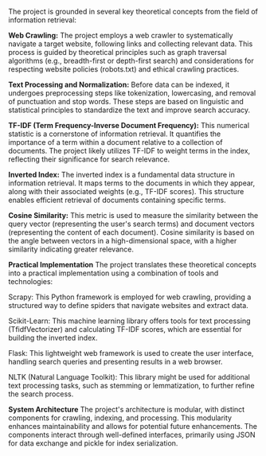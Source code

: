 The project is grounded in several key theoretical concepts from the field of information retrieval:

**Web Crawling:** The project employs a web crawler to systematically navigate a target website, following links and collecting relevant data. This process is guided by theoretical principles such as graph traversal algorithms (e.g., breadth-first or depth-first search) and considerations for respecting website policies (robots.txt) and ethical crawling practices.

**Text Processing and Normalization:** Before data can be indexed, it undergoes preprocessing steps like tokenization, lowercasing, and removal of punctuation and stop words. These steps are based on linguistic and statistical principles to standardize the text and improve search accuracy.

**TF-IDF (Term Frequency-Inverse Document Frequency):** This numerical statistic is a cornerstone of information retrieval. It quantifies the importance of a term within a document relative to a collection of documents. The project likely utilizes TF-IDF to weight terms in the index, reflecting their significance for search relevance.

**Inverted Index:** The inverted index is a fundamental data structure in information retrieval. It maps terms to the documents in which they appear, along with their associated weights (e.g., TF-IDF scores). This structure enables efficient retrieval of documents containing specific terms.

**Cosine Similarity:** This metric is used to measure the similarity between the query vector (representing the user's search terms) and document vectors (representing the content of each document). Cosine similarity is based on the angle between vectors in a high-dimensional space, with a higher similarity indicating greater relevance.

**Practical Implementation**
The project translates these theoretical concepts into a practical implementation using a combination of tools and technologies:

Scrapy: This Python framework is employed for web crawling, providing a structured way to define spiders that navigate websites and extract data.

Scikit-Learn: This machine learning library offers tools for text processing (TfidfVectorizer) and calculating TF-IDF scores, which are essential for building the inverted index.

Flask: This lightweight web framework is used to create the user interface, handling search queries and presenting results in a web browser.

NLTK (Natural Language Toolkit): This library might be used for additional text processing tasks, such as stemming or lemmatization, to further refine the search process.

**System Architecture**
The project's architecture is modular, with distinct components for crawling, indexing, and processing. This modularity enhances maintainability and allows for potential future enhancements. The components interact through well-defined interfaces, primarily using JSON for data exchange and pickle for index serialization.

